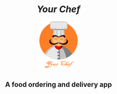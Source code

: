 <h1 align="center"><i>Your Chef</i></h1>
<p align="center">
  <img width="25%" height="25%" src="assets/images/Your Chef Splash.png">
</p>

<h2 align="center">A food ordering and delivery app</h2>